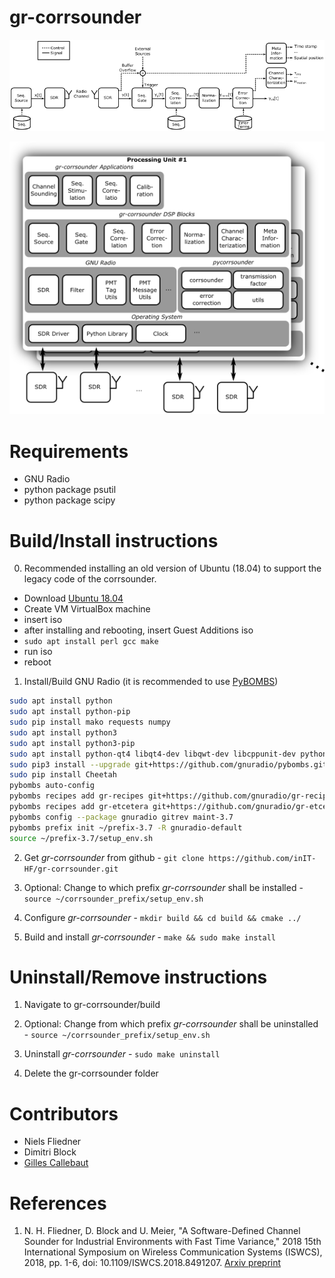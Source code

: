 
# gr-corrsounder

![gr-corrsounder signal flow](gr-corrsounder-signalflow.png)

![gr-corrsounder architecture](gr-corrsounder-architecture.png)

# Requirements

 * GNU Radio
 * python package psutil
 * python package scipy

# Build/Install instructions

0. Recommended installing an old version of Ubuntu (18.04) to support the legacy code of the corrsounder.
  * Download [Ubuntu 18.04](https://releases.ubuntu.com/18.04/)
  * Create VM VirtualBox machine
  * insert iso
  * after installing and rebooting, insert Guest Additions iso
  * `sudo apt install perl gcc make`
  * run iso
  * reboot
  

1. Install/Build GNU Radio (it is recommended to use [PyBOMBS](https://github.com/gnuradio/pybombs))

```sh
sudo apt install python
sudo apt install python-pip
sudo pip install mako requests numpy
sudo apt install python3
sudo apt install python3-pip 
sudo apt install python-qt4 libqt4-dev libqwt-dev libcppunit-dev python-gtk2
sudo pip3 install --upgrade git+https://github.com/gnuradio/pybombs.git
sudo pip install Cheetah
pybombs auto-config
pybombs recipes add gr-recipes git+https://github.com/gnuradio/gr-recipes.git
pybombs recipes add gr-etcetera git+https://github.com/gnuradio/gr-etcetera.git
pybombs config --package gnuradio gitrev maint-3.7
pybombs prefix init ~/prefix-3.7 -R gnuradio-default
source ~/prefix-3.7/setup_env.sh
```

2. Get *gr-corrsounder* from github - `git clone https://github.com/inIT-HF/gr-corrsounder.git`

3. Optional: Change to which prefix *gr-corrsounder* shall be installed - `source ~/corrsounder_prefix/setup_env.sh`

4. Configure *gr-corrsounder* - `mkdir build && cd build && cmake ../`

5. Build and install *gr-corrsounder* - `make && sudo make install` 

# Uninstall/Remove instructions

1. Navigate to gr-corrsounder/build

2. Optional: Change from which prefix *gr-corrsounder* shall be uninstalled - `source ~/corrsounder_prefix/setup_env.sh`

3. Uninstall *gr-corrsounder* - `sudo make uninstall`

4. Delete the gr-corrsounder folder

# Contributors

 * Niels Fliedner
 * Dimitri Block
 * [Gilles Callebaut](github.com/GillesC)

# References
1. N. H. Fliedner, D. Block and U. Meier, "A Software-Defined Channel Sounder for Industrial Environments with Fast Time Variance," 2018 15th International Symposium on Wireless Communication Systems (ISWCS), 2018, pp. 1-6, doi: 10.1109/ISWCS.2018.8491207. [Arxiv preprint](https://arxiv.org/abs/1805.01236)
